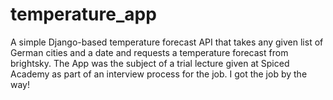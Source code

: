 # temperature_app
A simple Django-based temperature forecast API that takes any given list of German cities and a date and requests a temperature forecast from brightsky. The App was the subject of a trial lecture given at Spiced Academy as part of an interview process for the job. I got the job by the way!

